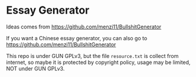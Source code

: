 # Essay Generator

Ideas comes from https://github.com/menzi11/BullshitGenerator

If you want a Chinese essay generator, you can also go to https://github.com/menzi11/BullshitGenerator

This repo is under GUN GPLv3, but the file ```resource.txt``` is collect from internet, so maybe it is protected by copyright policy, usage may be limited, NOT under GUN GPLv3.
